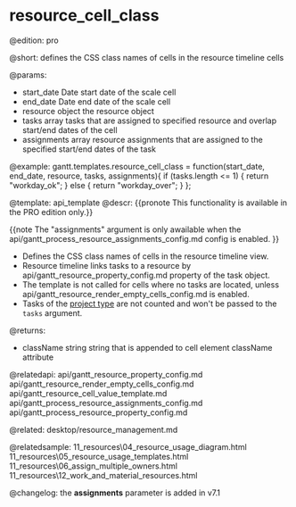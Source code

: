 resource_cell_class
=============

@edition: pro

@short:
	defines the CSS class names of cells in the resource timeline cells
	
@params:
- start_date	Date		start date of the scale cell  
- end_date		Date		end date of the scale cell
- resource		object	 	the resource object
- tasks			array		tasks that are assigned to specified resource and overlap start/end dates of the cell
- assignments	array		resource assignments that are assigned to the specified start/end dates of the task

@example:
gantt.templates.resource_cell_class = function(start_date, end_date, resource, tasks,
	assignments){
	if (tasks.length <= 1) {
		return "workday_ok";
	} else {
		return "workday_over";
	}
};

@template:	api_template
@descr:
{{pronote This functionality is available in the PRO edition only.}}

{{note The "assignments" argument is only awailable when the api/gantt_process_resource_assignments_config.md config is enabled. }}

- Defines the CSS class names of cells in the resource timeline view.
- Resource timeline links tasks to a resource by api/gantt_resource_property_config.md property of the task object.
- The template is not called for cells where no tasks are located, unless api/gantt_resource_render_empty_cells_config.md is enabled.
- Tasks of the [project type](api/gantt_types_config.md) are not counted and won't be passed to the `tasks` argument.


@returns:
- className		string		string that is appended to cell element className attribute


@relatedapi:
api/gantt_resource_property_config.md
api/gantt_resource_render_empty_cells_config.md
api/gantt_resource_cell_value_template.md
api/gantt_process_resource_assignments_config.md
api/gantt_process_resource_property_config.md

@related: desktop/resource_management.md

@relatedsample:
11_resources\04_resource_usage_diagram.html
11_resources\05_resource_usage_templates.html
11_resources\06_assign_multiple_owners.html
11_resources\12_work_and_material_resources.html

@changelog: the **assignments** parameter is added in v7.1